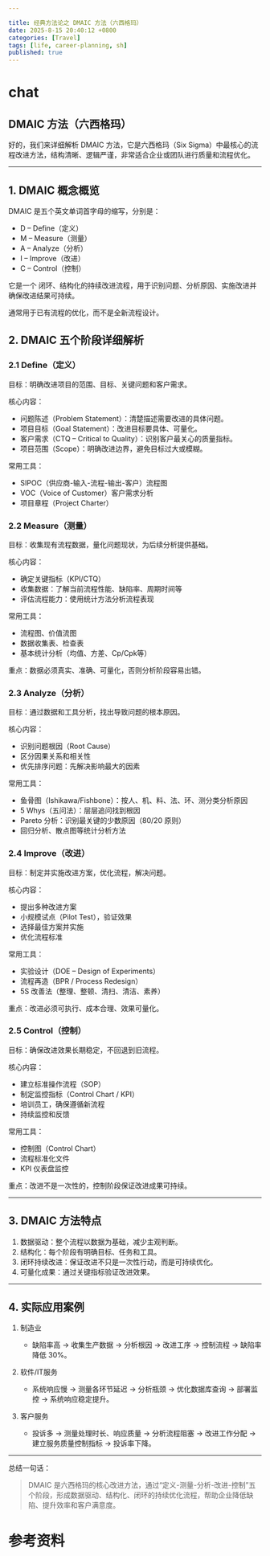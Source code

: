 ```yaml
---

title: 经典方法论之 DMAIC 方法（六西格玛）
date: 2025-8-15 20:40:12 +0800
categories: [Travel]
tags: [life, career-planning, sh]
published: true
---
```


# chat

##  DMAIC 方法（六西格玛）

好的，我们来详细解析 DMAIC 方法，它是六西格玛（Six Sigma）中最核心的流程改进方法，结构清晰、逻辑严谨，非常适合企业或团队进行质量和流程优化。

---

## 1. DMAIC 概念概览

DMAIC 是五个英文单词首字母的缩写，分别是：

* D – Define（定义）
* M – Measure（测量）
* A – Analyze（分析）
* I – Improve（改进）
* C – Control（控制）

它是一个 闭环、结构化的持续改进流程，用于识别问题、分析原因、实施改进并确保改进结果可持续。

通常用于已有流程的优化，而不是全新流程设计。

## 2. DMAIC 五个阶段详细解析

### 2.1 Define（定义）

目标：明确改进项目的范围、目标、关键问题和客户需求。

核心内容：

* 问题陈述（Problem Statement）：清楚描述需要改进的具体问题。
* 项目目标（Goal Statement）：改进目标要具体、可量化。
* 客户需求（CTQ – Critical to Quality）：识别客户最关心的质量指标。
* 项目范围（Scope）：明确改进边界，避免目标过大或模糊。

常用工具：

* SIPOC（供应商-输入-流程-输出-客户）流程图
* VOC（Voice of Customer）客户需求分析
* 项目章程（Project Charter）

### 2.2 Measure（测量）

目标：收集现有流程数据，量化问题现状，为后续分析提供基础。

核心内容：

* 确定关键指标（KPI/CTQ）
* 收集数据：了解当前流程性能、缺陷率、周期时间等
* 评估流程能力：使用统计方法分析流程表现

常用工具：

* 流程图、价值流图
* 数据收集表、检查表
* 基本统计分析（均值、方差、Cp/Cpk等）

重点：数据必须真实、准确、可量化，否则分析阶段容易出错。

### 2.3 Analyze（分析）

目标：通过数据和工具分析，找出导致问题的根本原因。

核心内容：

* 识别问题根因（Root Cause）
* 区分因果关系和相关性
* 优先排序问题：先解决影响最大的因素

常用工具：

* 鱼骨图（Ishikawa/Fishbone）：按人、机、料、法、环、测分类分析原因
* 5 Whys（五问法）：层层追问找到根因
* Pareto 分析：识别最关键的少数原因（80/20 原则）
* 回归分析、散点图等统计分析方法

### 2.4 Improve（改进）

目标：制定并实施改进方案，优化流程，解决问题。

核心内容：

* 提出多种改进方案
* 小规模试点（Pilot Test），验证效果
* 选择最佳方案并实施
* 优化流程标准

常用工具：

* 实验设计（DOE – Design of Experiments）
* 流程再造（BPR / Process Redesign）
* 5S 改善法（整理、整顿、清扫、清洁、素养）

重点：改进必须可执行、成本合理、效果可量化。

### 2.5 Control（控制）

目标：确保改进效果长期稳定，不回退到旧流程。

核心内容：

* 建立标准操作流程（SOP）
* 制定监控指标（Control Chart / KPI）
* 培训员工，确保遵循新流程
* 持续监控和反馈

常用工具：

* 控制图（Control Chart）
* 流程标准化文件
* KPI 仪表盘监控

重点：改进不是一次性的，控制阶段保证改进成果可持续。

---

## 3. DMAIC 方法特点

1. 数据驱动：整个流程以数据为基础，减少主观判断。
2. 结构化：每个阶段有明确目标、任务和工具。
3. 闭环持续改进：保证改进不只是一次性行动，而是可持续优化。
4. 可量化成果：通过关键指标验证改进效果。

---

## 4. 实际应用案例

1. 制造业

   * 缺陷率高 → 收集生产数据 → 分析根因 → 改进工序 → 控制流程 → 缺陷率降低 30%。

2. 软件/IT服务

   * 系统响应慢 → 测量各环节延迟 → 分析瓶颈 → 优化数据库查询 → 部署监控 → 系统响应稳定提升。

3. 客户服务

   * 投诉多 → 测量处理时长、响应质量 → 分析流程阻塞 → 改进工作分配 → 建立服务质量控制指标 → 投诉率下降。

---

总结一句话：

> DMAIC 是六西格玛的核心改进方法，通过“定义-测量-分析-改进-控制”五个阶段，形成数据驱动、结构化、闭环的持续优化流程，帮助企业降低缺陷、提升效率和客户满意度。


# 参考资料

